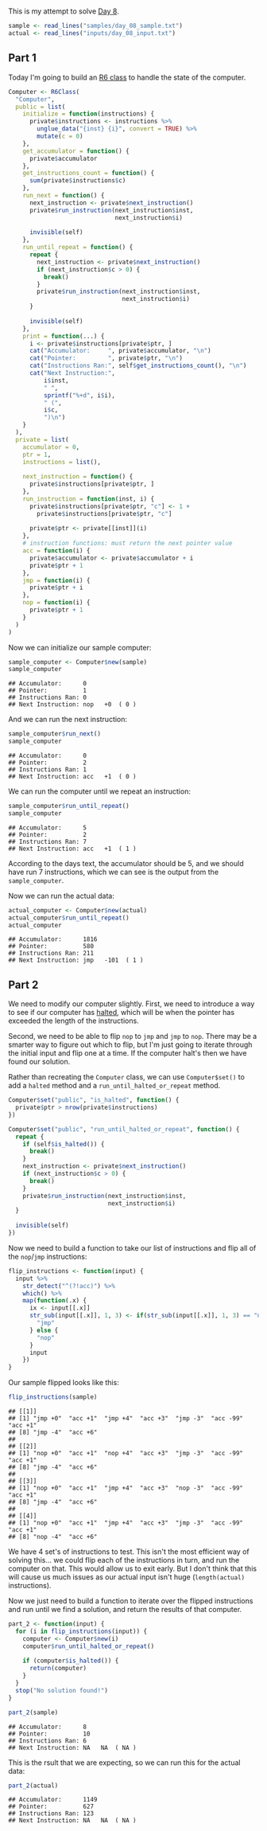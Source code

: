 # 



This is my attempt to solve [Day 8](https://adventofcode.com/2020/day/8).


```r
sample <- read_lines("samples/day_08_sample.txt")
actual <- read_lines("inputs/day_08_input.txt")
```

## Part 1

Today I'm going to build an [R6 class](https://adv-r.hadley.nz/r6.html) to handle the state of the computer.


```r
Computer <- R6Class(
  "Computer",
  public = list(
    initialize = function(instructions) {
      private$instructions <- instructions %>%
        unglue_data("{inst} {i}", convert = TRUE) %>%
        mutate(c = 0)
    },
    get_accumulator = function() {
      private$accumulator
    },
    get_instructions_count = function() {
      sum(private$instructions$c)
    },
    run_next = function() {
      next_instruction <- private$next_instruction()
      private$run_instruction(next_instruction$inst,
                              next_instruction$i)
      
      invisible(self)
    },
    run_until_repeat = function() {
      repeat {
        next_instruction <- private$next_instruction()
        if (next_instruction$c > 0) {
          break()
        }
        private$run_instruction(next_instruction$inst,
                                next_instruction$i)
      }
      
      invisible(self)
    },
    print = function(...) {
      i <- private$instructions[private$ptr, ]
      cat("Accumulator:     ", private$accumulator, "\n")
      cat("Pointer:         ", private$ptr, "\n")
      cat("Instructions Ran:", self$get_instructions_count(), "\n")
      cat("Next Instruction:",
          i$inst,
          " ",
          sprintf("%+d", i$i),
          " (",
          i$c,
          ")\n")
    }
  ),
  private = list(
    accumulator = 0,
    ptr = 1,
    instructions = list(),
    
    next_instruction = function() {
      private$instructions[private$ptr, ]
    },
    run_instruction = function(inst, i) {
      private$instructions[private$ptr, "c"] <- 1 +
        private$instructions[private$ptr, "c"]
      
      private$ptr <- private[[inst]](i)
    },
    # instruction functions: must return the next pointer value
    acc = function(i) {
      private$accumulator <- private$accumulator + i
      private$ptr + 1
    },
    jmp = function(i) {
      private$ptr + i
    },
    nop = function(i) {
      private$ptr + 1
    }
  )
)
```

Now we can initialize our sample computer:


```r
sample_computer <- Computer$new(sample)
sample_computer
```

```
## Accumulator:      0 
## Pointer:          1 
## Instructions Ran: 0 
## Next Instruction: nop   +0  ( 0 )
```

And we can run the next instruction:


```r
sample_computer$run_next()
sample_computer
```

```
## Accumulator:      0 
## Pointer:          2 
## Instructions Ran: 1 
## Next Instruction: acc   +1  ( 0 )
```

We can run the computer until we repeat an instruction:


```r
sample_computer$run_until_repeat()
sample_computer
```

```
## Accumulator:      5 
## Pointer:          2 
## Instructions Ran: 7 
## Next Instruction: acc   +1  ( 1 )
```

According to the days text, the accumulator should be 5, and we should have run 7 instructions, which we can see is the
output from the `sample_computer`.

Now we can run the actual data:


```r
actual_computer <- Computer$new(actual)
actual_computer$run_until_repeat()
actual_computer
```

```
## Accumulator:      1816 
## Pointer:          580 
## Instructions Ran: 211 
## Next Instruction: jmp   -101  ( 1 )
```

## Part 2

We need to modify our computer slightly. First, we need to introduce a way to see if our computer has
[halted](https://en.wikipedia.org/wiki/Halting_problem), which will be when the pointer has exceeded the length of the
instructions.

Second, we need to be able to flip `nop` to `jmp` and `jmp` to `nop`. There may be a smarter way to figure out which to
flip, but I'm just going to iterate through the initial input and flip one at a time. If the computer halt's then we
have found our solution.

Rather than recreating the `Computer` class, we can use `Computer$set()` to add a `halted` method and a 
`run_until_halted_or_repeat` method.


```r
Computer$set("public", "is_halted", function() {
  private$ptr > nrow(private$instructions)
})

Computer$set("public", "run_until_halted_or_repeat", function() {
  repeat {
    if (self$is_halted()) {
      break()
    }
    next_instruction <- private$next_instruction()
    if (next_instruction$c > 0) {
      break()
    }
    private$run_instruction(next_instruction$inst,
                            next_instruction$i)
  }
  
  invisible(self)
})
```

Now we need to build a function to take our list of instructions and flip all of the `nop`/`jmp` instructions:


```r
flip_instructions <- function(input) {
  input %>%
    str_detect("^(?!acc)") %>%
    which() %>%
    map(function(.x) {
      ix <- input[[.x]]
      str_sub(input[[.x]], 1, 3) <- if(str_sub(input[[.x]], 1, 3) == "nop") {
        "jmp"
      } else {
        "nop"
      }
      input
    })
}
```

Our sample flipped looks like this:


```r
flip_instructions(sample)
```

```
## [[1]]
## [1] "jmp +0"  "acc +1"  "jmp +4"  "acc +3"  "jmp -3"  "acc -99" "acc +1" 
## [8] "jmp -4"  "acc +6" 
## 
## [[2]]
## [1] "nop +0"  "acc +1"  "nop +4"  "acc +3"  "jmp -3"  "acc -99" "acc +1" 
## [8] "jmp -4"  "acc +6" 
## 
## [[3]]
## [1] "nop +0"  "acc +1"  "jmp +4"  "acc +3"  "nop -3"  "acc -99" "acc +1" 
## [8] "jmp -4"  "acc +6" 
## 
## [[4]]
## [1] "nop +0"  "acc +1"  "jmp +4"  "acc +3"  "jmp -3"  "acc -99" "acc +1" 
## [8] "nop -4"  "acc +6"
```

We have 4 set's of instructions to test. This isn't the most efficient way of solving this... we could flip each of the
instructions in turn, and run the computer on that. This would allow us to exit early. But I don't think that this will
cause us much issues as our actual input isn't huge (`length(actual)` instructions).

Now we just need to build a function to iterate over the flipped instructions and run until we find a solution, and
return the results of that computer.


```r
part_2 <- function(input) {
  for (i in flip_instructions(input)) {
    computer <- Computer$new(i)
    computer$run_until_halted_or_repeat()
    
    if (computer$is_halted()) {
      return(computer)
    }
  }
  stop("No solution found!")
}
```


```r
part_2(sample)
```

```
## Accumulator:      8 
## Pointer:          10 
## Instructions Ran: 6 
## Next Instruction: NA   NA  ( NA )
```

This is the rsult that we are expecting, so we can run this for the actual data:


```r
part_2(actual)
```

```
## Accumulator:      1149 
## Pointer:          627 
## Instructions Ran: 123 
## Next Instruction: NA   NA  ( NA )
```
